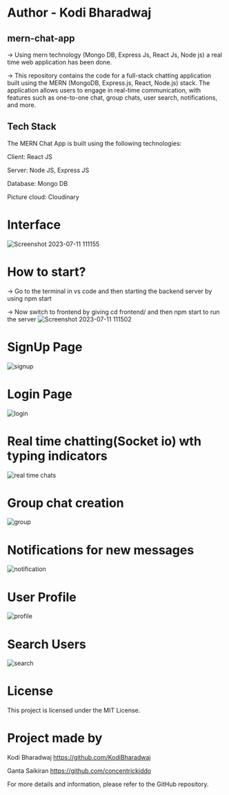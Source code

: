 # Author - Kodi Bharadwaj
## mern-chat-app
-> Using mern technology (Mongo DB, Express Js, React Js, Node js) a real time web application has been done.

-> This repository contains the code for a full-stack chatting application built using the MERN (MongoDB, Express.js, React, Node.js) stack. 
  The application allows users to engage in real-time communication, with features such as one-to-one chat, group chats, user search, notifications, and more.

## Tech Stack
The MERN Chat App is built using the following technologies:

Client: React JS

Server: Node JS, Express JS

Database: Mongo DB

Picture cloud: Cloudinary

# Interface
![Screenshot 2023-07-11 111155](https://github.com/KodiBharadwaj/mern-chat-app/assets/138383233/5bce58c4-8295-4548-9e07-e6912d8e7a15)

# How to start?
-> Go to the terminal in vs code and then starting the backend server by using npm start

-> Now switch to frontend by giving cd frontend/ and then npm start to run the server
![Screenshot 2023-07-11 111502](https://github.com/KodiBharadwaj/mern-chat-app/assets/138383233/895f1e5e-f0a4-4423-822b-fa85c79f0612)

# SignUp Page
![signup](https://github.com/KodiBharadwaj/mern_messenger_frontend/assets/138383233/8c148ccf-331e-410e-abac-9a9b5898ed8b)

# Login Page
![login](https://github.com/KodiBharadwaj/mern_messenger_frontend/assets/138383233/3d9ab1c1-a239-42c7-9045-5b55594b0b31)

# Real time chatting(Socket io) wth typing indicators
![real time chats](https://github.com/KodiBharadwaj/mern_messenger_frontend/assets/138383233/f288fc73-bca8-4929-86ea-db22b008d8b4)

# Group chat creation
![group](https://github.com/KodiBharadwaj/mern_messenger_frontend/assets/138383233/7e7b9739-b21e-47a4-a78b-1992061498d5)

# Notifications for new messages
![notification](https://github.com/KodiBharadwaj/mern_messenger_frontend/assets/138383233/c2ead59b-51ba-44ee-a6c0-3fca7d8f782a)

# User Profile
![profile](https://github.com/KodiBharadwaj/mern_messenger_frontend/assets/138383233/21e6df2a-8a9f-4a7e-9ee8-5ae98aa992f3)

# Search Users
![search](https://github.com/KodiBharadwaj/mern_messenger_frontend/assets/138383233/37bc80c5-e50e-43df-acb0-64df7077eb88)

# License
This project is licensed under the MIT License.


# Project made by
Kodi Bharadwaj https://github.com/KodiBharadwaj

Ganta Saikiran https://github.com/concentrickiddo

For more details and information, please refer to the GitHub repository.
